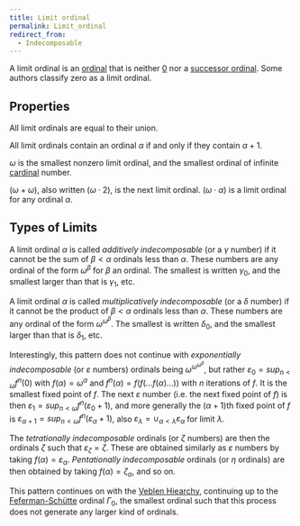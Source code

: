 ```yaml
---
title: Limit ordinal
permalink: Limit_ordinal
redirect_from:
  - Indecomposable
---
```



A limit ordinal is an
[ordinal](Ordinal "Ordinal")
that is neither
[$0$](Zero "Zero") nor a
[successor
ordinal](Successor_ordinal "Successor ordinal").
Some authors classify zero as a limit ordinal.

## Properties

All limit ordinals are equal to their union.

All limit ordinals contain an ordinal $\alpha$ if and only if they
contain $\alpha + 1$.

$\omega$ is the smallest nonzero limit ordinal, and the smallest
ordinal of infinite
[cardinal](Cardinal "Cardinal")
number.

$(\omega + \omega)$, also written $( \omega \cdot 2 )$, is the next
limit ordinal. $( \omega \cdot \alpha )$ is a limit ordinal for any
ordinal $\alpha$.

## Types of Limits

A limit ordinal $\alpha$ is called *additively indecomposable* (or a
$\gamma$ number) if it cannot be the sum of $\beta<\alpha$
ordinals less than $\alpha$. These numbers are any ordinal of the form
$\omega^\beta$ for $\beta$ an ordinal. The smallest is written
$\gamma_0$, and the smallest larger than that is $\gamma_1$, etc.

A limit ordinal $\alpha$ is called *multiplicatively indecomposable*
(or a $\delta$ number) if it cannot be the product of
$\beta<\alpha$ ordinals less than $\alpha$. These numbers are any
ordinal of the form $\omega^{\omega^{\beta}}$. The smallest is
written $\delta_0$, and the smallest larger than that is $\delta_1$,
etc.

Interestingly, this pattern does not continue with *exponentially
indecomposable* (or $\varepsilon$ numbers) ordinals being
$\omega^{\omega^{\omega^\beta}}$, but rather
$\varepsilon_0=sup_{n<\omega}f^n(0)$ with
$f(\alpha)=\omega^\alpha$ and $f^n(\alpha)=f(f(...f(\alpha)...))$
with $n$ iterations of $f$. It is the smallest fixed point of $f$. The
next $\varepsilon$ number (i.e. the next fixed point of $f$) is then
$\varepsilon_1=sup_{n<\omega}f^n(\varepsilon_0+1)$, and more
generally the $(\alpha+1)$th fixed point of $f$ is
$\varepsilon_{\alpha+1}=sup_{n<\omega}f^n(\varepsilon_\alpha+1)$,
also
$\varepsilon_\lambda=\cup_{\alpha<\lambda}\varepsilon_\alpha$
for limit $\lambda$.

The *tetrationally indecomposable* ordinals (or $\zeta$ numbers) are
then the ordinals $\zeta$ such that $\varepsilon_\zeta=\zeta$.
These are obtained similarly as $\varepsilon$ numbers by taking
$f(\alpha)=\varepsilon_\alpha$. *Pentationally indecomposable*
ordinals (or $\eta$ ordinals) are then obtained by taking
$f(\alpha)=\zeta_\alpha$, and so on.

This pattern continues on with the [Veblen
Hiearchy](Feferman-Sch%C3%BCtte "Feferman-Schütte"),
continuing up to the
[Feferman-Schütte](Feferman-Sch%C3%BCtte "Feferman-Schütte")
ordinal $\Gamma_0$, the smallest ordinal such that this process does
not generate any larger kind of ordinals.


